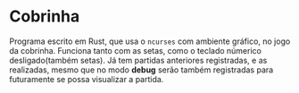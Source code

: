 # Cobrinha
Programa escrito em Rust, que usa o `ncurses` com ambiente gráfico, no jogo da cobrinha.
Funciona tanto com as setas, como o teclado númerico desligado(também setas). Já tem partidas
anteriores registradas, e as realizadas, mesmo que no modo **debug** serão também registradas
para futuramente se possa visualizar a partida.
